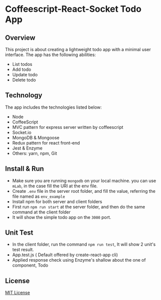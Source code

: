 # Coffeescript-React-Socket Todo App

## Overview
This project is about creating a lightweight todo app with a minimal user interface. The app has the following abilities:
- List todos
- Add todo
- Update todo
- Delete todo

## Technology
The app includes the technologies listed below:
- Node
- CoffeeScript 
- MVC pattern for express server written by coffeescript
- Socket.io
- MongoDB & Mongoose
- Redux pattern for react front-end
- Jest & Enzyme
- Others: yarn, npm, Git

## Install & Run
- Make sure you are running ```mongodb``` on your local machine. you can use ```mLab```, in the case fill the URI at the env file.
- Create ```.env``` file in the server root folder, and fill the value, referring the file named as ```env_example``` 
- Install npm for both server and client folders
- First run ```npm run start``` at the server folder, and then do the same command at the client folder
- It will show the simple todo app on the ```3000``` port.

## Unit Test
 - In the client folder, run the command ```npm run test```, It will show 2 unit's test result.
 - App.test.js ( Default offered by create-react-app cli)
 - Applied response check using Enzyme's shallow about the one of component, Todo 
 
## License
[MIT License](http://opensource.org/licenses/MIT)